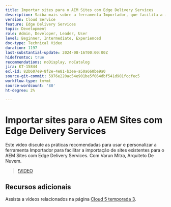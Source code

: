 ```yaml
---
title: Importar sites para o AEM Sites com Edge Delivery Services
description: Saiba mais sobre a ferramenta Importador, que facilita a importação de sites para o AEM Sites com o Edge Delivery Services.
version: Cloud Service
feature: Edge Delivery Services
topic: Development
role: Admin, Developer, Leader, User
level: Beginner, Intermediate, Experienced
doc-type: Technical Video
duration: 1197
last-substantial-update: 2024-08-16T00:00:00Z
hidefromtoc: true
recommendations: noDisplay, noCatalog
jira: KT-15844
exl-id: 82b607e9-8f2e-4e81-b3ee-a50a660be9a0
source-git-commit: 5976e220ac54e901be5f064dbf541d901fccfec5
workflow-type: tm+mt
source-wordcount: '80'
ht-degree: 2%

---
```


# Importar sites para o AEM Sites com Edge Delivery Services

Este vídeo discute as práticas recomendadas para usar e personalizar a ferramenta Importador para facilitar a importação de sites existentes para o AEM Sites com Edge Delivery Services. Com Varun Mitra, Arquiteto De Nuvem.

>[!VIDEO](https://video.tv.adobe.com/v/3431603/?learn=on)

## Recursos adicionais

Assista a vídeos relacionados na página [Cloud 5 temporada 3](../cloud5-season-3.md).

